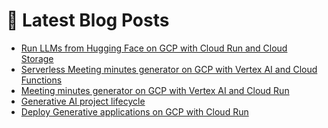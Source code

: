 # 📩 Latest Blog Posts
<!-- BLOG-POST-LIST:START -->
- [Run LLMs from Hugging Face on GCP with Cloud Run and Cloud Storage](https://dzlab.github.io/2023/08/20/gcp-run-hf/)
- [Serverless Meeting minutes generator on GCP with Vertex AI and Cloud Functions](https://dzlab.github.io/2023/08/07/meeting_minutes_gcp_serverless/)
- [Meeting minutes generator on GCP with Vertex AI and Cloud Run](https://dzlab.github.io/2023/08/04/meeting_minutes_gcp/)
- [Generative AI project lifecycle](https://dzlab.github.io/2023/07/30/genai-lifecycle/)
- [Deploy Generative applications on GCP with Cloud Run](https://dzlab.github.io/2023/07/20/gen-apps-gcp/)
<!-- BLOG-POST-LIST:END -->
